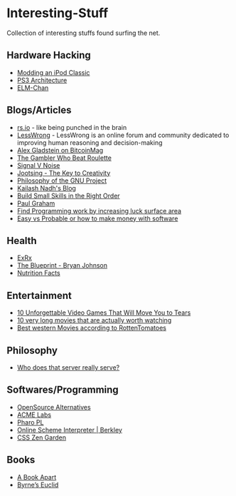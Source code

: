 # Interesting-Stuff
Collection of interesting stuffs found surfing the net.

## Hardware Hacking

 - [Modding an iPod Classic](https://www.ajfriesen.com/modding-an-ipod-classic/)
 - [PS3 Architecture](https://www.copetti.org/writings/consoles/playstation-3/)
 - [ELM-Chan](http://elm-chan.org/)

## Blogs/Articles

 - [rs.io](https://rs.io/guided-tour/) - like being punched in the brain
 - [LessWrong](https://www.lesswrong.com/) - LessWrong is an online forum and community dedicated to improving human reasoning and decision-making
 - [Alex Gladstein on BitcoinMag](https://bitcoinmagazine.com/authors/alexgladstein)
 - [The Gambler Who Beat Roulette](https://www.bloomberg.com/features/2023-how-to-beat-roulette-gambler-figures-it-out/?utm_source=pocket-newtab-intl-en)
 - [Signal V Noise](https://m.signalvnoise.com/category/greatest-hits/)
 - [Jootsing - The Key to Creativity](https://fs.blog/jootsing/)
 - [Philosophy of the GNU Project](https://www.gnu.org/philosophy/philosophy.html#content)
 - [Kailash Nadh's Blog](https://nadh.in/)
 - [Build Small Skills in the Right Order](https://www.lesswrong.com/posts/qwdupkFd6kmeZHYXy/build-small-skills-in-the-right-order)
 - [Paul Graham](http://www.paulgraham.com/articles.html)
 - [Find Programming work by increasing luck surface area](https://blog.kowalczyk.info/article/4682085af50b41f88460593d21db6182/find-programming-work-by-increasing-luck-surface-area.html)
 - [Easy vs Probable or how to make money with software](https://blog.kowalczyk.info/article/ahcj/easy-vs.probable-or-how-to-make-money-with-software.html)

## Health

 - [ExRx](https://exrx.net/Beginning)
 - [The Blueprint - Bryan Johnson](https://blueprint.bryanjohnson.co/)
 - [Nutrition Facts](https://nutritionfacts.org/)

## Entertainment

 - [10 Unforgettable Video Games That Will Move You to Tears](https://www.inverse.com/gaming/persona-3-10-video-games-cry-heartbreaking-sad?utm_source=pocket-newtab-intl-en)
 - [10 very long movies that are actually worth watching](https://faroutmagazine.co.uk/10-very-long-movies-that-are-actually-worth-watching/?utm_source=pocket-newtab-intl-en)
 - [Best western Movies according to RottenTomatoes](https://movieweb.com/best-western-movies-rotten-tomatoes/?utm_source=pocket-newtab-intl-en)

## Philosophy

 - [Who does that server really serve?](https://www.gnu.org/philosophy/who-does-that-server-really-serve.html)

## Softwares/Programming

 - [OpenSource Alternatives](https://www.opensourcealternative.to/)
 - [ACME Labs](https://acme.com/)
 - [Pharo PL](https://pharo.org/)
 - [Online Scheme Interpreter | Berkley](https://inst.eecs.berkeley.edu/~cs61a/fa14/assets/interpreter/scheme.html)
 - [CSS Zen Garden](http://www.csszengarden.com/)

## Books

 - [A Book Apart](https://abookapart.com/collections/books)
 - [Byrne’s Euclid](https://www.c82.net/euclid/)